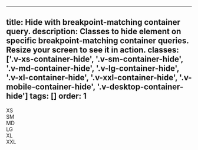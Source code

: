 <!--
 *              Copyright (c) 2025 Visa, Inc.
 *
 * Licensed under the Apache License, Version 2.0 (the "License");
 * you may not use this file except in compliance with the License.
 * You may obtain a copy of the License at
 *
 *         http://www.apache.org/licenses/LICENSE-2.0
 *
 * Unless required by applicable law or agreed to in writing, software
 * distributed under the License is distributed on an "AS IS" BASIS,
 * WITHOUT WARRANTIES OR CONDITIONS OF ANY KIND, either express or implied.
 * See the License for the specific language governing permissions and
 * limitations under the License.
 *
 -->
---
title: Hide with breakpoint-matching container query. 
description: Classes to hide element on specific breakpoint-matching container queries. Resize your screen to see it in action.
classes: ['.v-xs-container-hide', '.v-sm-container-hide', '.v-md-container-hide', '.v-lg-container-hide', '.v-xl-container-hide', '.v-xxl-container-hide', '.v-mobile-container-hide', '.v-desktop-container-hide']
tags: []
order: 1
---

<div class="v-flex v-flex-row v-gap-8 v-flex-wrap" style="container-type: inline-size">
  <div class="v-avatar v-xs-container-hide" style="--v-avatar-background: #e50000">
    XS
  </div>
  <div class="v-avatar v-sm-container-hide" style="--v-avatar-background: orange; --v-avatar-foreground: black">
    SM
  </div>
  <div class="v-avatar v-md-container-hide" style="--v-avatar-background: yellow; --v-avatar-foreground: black">
    MD
  </div>
  <div class="v-avatar v-lg-container-hide" style="--v-avatar-background: green">
    LG
  </div>
  <div class="v-avatar v-xl-container-hide" style="--v-avatar-background: blue">
    XL
  </div>
  <div class="v-avatar v-xxl-container-hide" style="--v-avatar-background: purple">
    XXL
  </div>
  <div class="v-avatar v-mobile-container-hide">
    <svg aria-label="Showing a laptop to indicate we're on a desktop-sized container" class="v-icon v-icon-low" height="24" viewbox="0 0 24 24" width="24">
      <use href="#visa-device-laptop-low">
      </use>
    </svg>
  </div>
  <div class="v-avatar v-desktop-container-hide">
    <svg aria-label="Showing a mobile device to indicate we're on a mobile-sized container" class="v-icon v-icon-low" height="24" viewbox="0 0 24 24" width="24">
      <use href="#visa-device-mobile-low">
      </use>
    </svg>
  </div>
</div>
